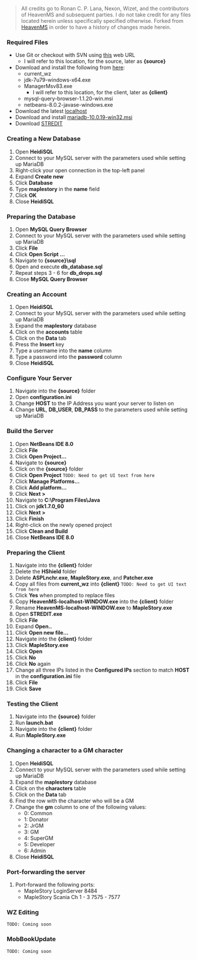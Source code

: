 > All credits go to Ronan C. P. Lana, Nexon, Wizet, and the contributors of HeavenMS and subsequent parties.
> I do not take credit for any files located herein unless specifically specified otherwise.
> Forked from [HeavenMS](https://github.com/ronancpl/HeavenMS) in order to have a history of changes made herein.

### Required Files
 * Use Git or checkout with SVN using [this](https://github.com/ryantpayton/MapleStory.git) web URL
   * I will refer to this location, for the source, later as **{source}**
 * Download and install the following from [here](https://drive.google.com/drive/folders/0BzDsHSr-0V4MYVJ0TWIxd05hYUk):
   * current_wz
   * jdk-7u79-windows-x64.exe
   * ManagerMsv83.exe
     * I will refer to this location, for the client, later as **{client}**
   * mysql-query-browser-1.1.20-win.msi
   * netbeans-8.0.2-javase-windows.exe
 * Download the latest [localhost](https://hostr.co/tsYsQzzV6xT0)
 * Download and install [mariadb-10.0.19-win32.msi](https://downloads.mariadb.org/mariadb/10.0.19/)
 * Download [STREDIT](http://www.craftnet.nl/Downloads/)

### Creating a New Database
 1. Open **HeidiSQL**
 2. Connect to your MySQL server with the parameters used while setting up MariaDB
 3. Right-click your open connection in the top-left panel
 4. Expand **Create new**
 5. Click **Database**
 6. Type **maplestory** in the **name** field
 7. Click **OK**
 8. Close **HeidiSQL**

### Preparing the Database
 1. Open **MySQL Query Browser**
 2. Connect to your MySQL server with the parameters used while setting up MariaDB
 3. Click **File**
 4. Click **Open Script ...**
 5. Navigate to **{source}\sql**
 6. Open and execute **db_database.sql**
 7. Repeat steps 3 - 6 for **db_drops.sql**
 8. Close **MySQL Query Browser**

### Creating an Account
 1. Open **HeidiSQL**
 2. Connect to your MySQL server with the parameters used while setting up MariaDB
 3. Expand the **maplestory** database
 4. Click on the **accounts** table
 5. Click on the **Data** tab
 6. Press the **Insert** key
 7. Type a username into the **name** column
 8. Type a password into the **password** column
 9. Close **HeidiSQL**

### Configure Your Server
 1. Navigate into the **{source}** folder
 2. Open **configuration.ini**
 3. Change **HOST** to the IP Address you want your server to listen on
 4. Change **URL**, **DB_USER**, **DB_PASS** to the parameters used while setting up MariaDB

### Build the Server
 1. Open **NetBeans IDE 8.0**
 2. Click **File**
 3. Click **Open Project...**
 4. Navigate to **{source}**
 5. Click on the **{source}** folder
 5. Click **Open Project**
```TODO: Need to get UI text from here```
 6. Click **Manage Platforms...**
 7. Click **Add platform...**
 8. Click **Next >**
 8. Navigate to **C:\Program Files\Java**
 9. Click on **jdk1.7.0_60**
 10. Click **Next >**
 11. Click **Finish**
 12. Right-click on the newly opened project
 13. Click **Clean and Build**
 14. Close **NetBeans IDE 8.0**

### Preparing the Client
 1. Navigate into the **{client}** folder
 2. Delete the **HShield** folder
 3. Delete **ASPLnchr.exe**, **MapleStory.exe**, and **Patcher.exe**
 4. Copy all files from **current_wz** into **{client}**
```TODO: Need to get UI text from here```
 5. Click **Yes** when prompted to replace files
 6. Copy **HeavenMS-localhost-WINDOW.exe** into the **{client}** folder
 7. Rename **HeavenMS-localhost-WINDOW.exe** to **MapleStory.exe**
 7. Open **STREDIT.exe**
 8. Click **File**
 9. Expand **Open..**
 10. Click **Open new file...**
 11. Navigate into the **{client}** folder
 12. Click **MapleStory.exe**
 13. Click **Open**
 14. Click **No**
 15. Click **No** again
 16. Change all three IPs listed in the **Configured IPs** section to match **HOST** in the **configuration.ini** file
 17. Click **File**
 18. Click **Save**

### Testing the Client
 1. Navigate into the **{source}** folder
 2. Run **launch.bat**
 3. Navigate into the **{client}** folder
 4. Run **MapleStory.exe**

### Changing a character to a GM character
 1. Open **HeidiSQL**
 2. Connect to your MySQL server with the parameters used while setting up MariaDB
 3. Expand the **maplestory** database
 4. Click on the **characters** table
 5. Click on the **Data** tab
 6. Find the row with the character who will be a GM
 7. Change the **gm** column to one of the following values:
    * 0: Common
    * 1: Donator
    * 2: JrGM
    * 3: GM
    * 4: SuperGM
    * 5: Developer
    * 6: Admin
 8. Close **HeidiSQL**

### Port-forwarding the server
 1. Port-forward the following ports:
    * MapleStory LoginServer 8484
    * MapleStory Scania Ch 1 - 3 7575 - 7577

### WZ Editing
```TODO: Coming soon```

### MobBookUpdate
```TODO: Coming soon```